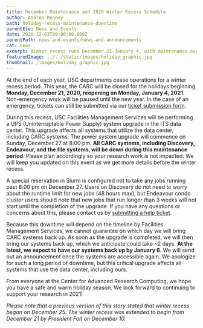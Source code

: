 ```yaml
---
title: December Maintenance and 2020 Winter Recess Schedule
author: Andrea Renney
path: holiday-recess-maintenance-downtime
parentEle: News and Events
date: 2020-12-03T00:00:00.000Z
parentPath: news-and-events/news-and-announcements
cat: news
excerpt: Winter recess runs December 21-January 4, with maintenance occuring from December 27
featuredImage: ../../static/images/holiday_graphic.jpg
thumbnail: /images/holiday_graphic.jpg
---
```


At the end of each year, USC departments cease operations for a winter recess period. This year, the CARC will be closed for the holidays beginning **Monday, December 21, 2020, reopening on Monday, January 4, 2021**. Non-emergency work will be paused until the new year. In the case of an emergency, tickets can still be submitted via our [ticket submission form](/user-information/ticket-submission).

During this recess, USC Facilities Management Services will be performing a UPS (Uninterruptable Power Supply) system upgrade in the ITS data center. This upgrade affects all systems that utilize the data center, including CARC systems. The power system upgrade will commence on Sunday, December 27 at 8:00 pm. **All CARC systems, including Discovery, Endeavour, and the file systems, will be down during this maintenance period**. Please plan accordingly so your research work is not impacted. We will keep you updated on this event as we get more details before the winter recess.
 
A special reservation in Slurm is configured not to take any jobs running past 8:00 pm on December 27. Users on Discovery do not need to worry about the runtime limit for new jobs (48 hours max), but Endeavour condo cluster users should note that new jobs that run longer than 3 weeks will not start until the completion of the upgrade. If you have any questions or concerns about this, please contact us by [submitting a help ticket](/user-information/ticket-submission).

Because this downtime will depend on the timeline by Facilities Management Services, we cannot guarantee on which day we will bring CARC systems back up. As soon as the upgrade is completed, we will then bring our systems back up, which we anticipate could take ~2 days. **At the latest, we expect to have our systems back up by January 6**. We will send out an announcement once the systems are accessible again. We apologize for such a long period of downtime, but this critical upgrade affects all systems that use the data center, including ours.

From everyone at the Center for Advanced Research Computing, we hope you have a safe and warm holiday season. We look forward to continuing to support your research in 2021!

*Please note that a previous version of this story stated that winter recess began on December 25. The winter recess was extended to begin from December 21 by President Folt on December 10.*
